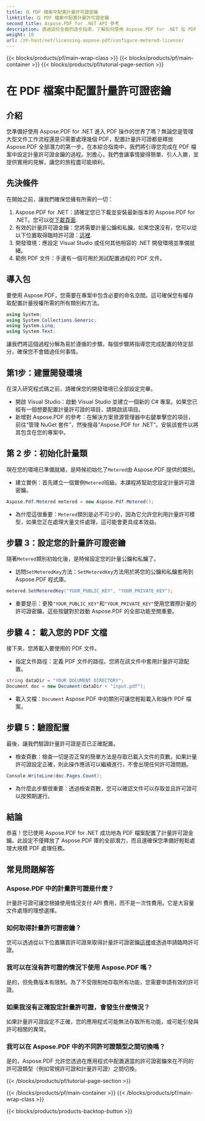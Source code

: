 ```yaml
---
title: 在 PDF 檔案中配置計量許可證密鑰
linktitle: 在 PDF 檔案中配置計量許可證密鑰
second_title: Aspose.PDF for .NET API 參考
description: 透過這份全面的逐步指南，了解如何使用 Aspose.PDF for .NET 在 PDF 檔案中配置計量授權金鑰。
weight: 10
url: /zh-hant/net/licensing-aspose-pdf/configure-metered-license/
---
```


{{< blocks/products/pf/main-wrap-class >}}
{{< blocks/products/pf/main-container >}}
{{< blocks/products/pf/tutorial-page-section >}}

# 在 PDF 檔案中配置計量許可證密鑰

## 介紹

您準備好使用 Aspose.PDF for .NET 進入 PDF 操作的世界了嗎？無論您是管理大型文件工作流程還是只需要處理幾個 PDF，配置計量許可證都是釋放 Aspose.PDF 全部潛力的第一步。在本綜合指南中，我們將引導您完成在 PDF 檔案中設定計量許可證金鑰的過程。別擔心，我們會讓事情變得簡單、引人入勝，並提供實用的見解，讓您的旅程盡可能順利。

## 先決條件

在開始之前，讓我們確保您擁有所需的一切：

1.  Aspose.PDF for .NET：請確定您已下載並安裝最新版本的 Aspose.PDF for .NET。您可以從[下載頁面](https://releases.aspose.com/pdf/net/).
2. 有效的計量許可證金鑰：您將需要計量公鑰和私鑰。如果您還沒有，您可以從以下位置取得臨時許可證：[這裡](https://purchase.aspose.com/temporary-license/).
3. 開發環境：應設定 Visual Studio 或任何其他相容的 .NET 開發環境並準備就緒。
4. 範例 PDF 文件：手邊有一個可用於測試配置過程的 PDF 文件。

## 導入包

要使用 Aspose.PDF，您需要在專案中包含必要的命名空間。這可確保您有權存取配置計量授權所需的所有類別和方法。

```csharp
using System;
using System.Collections.Generic;
using System.Linq;
using System.Text;
```

讓我們將這個過程分解為易於遵循的步驟。每個步驟將指導您完成配置的特定部分，確保您不會錯過任何事情。

## 第1步：建置開發環境

在深入研究程式碼之前，請確保您的開發環境已全部設定完畢。

- 開啟 Visual Studio：啟動 Visual Studio 並建立一個新的 C# 專案。如果您已經有一個想要配置計量許可證的項目，請開啟該項目。
- 新增對 Aspose.PDF 的參考：在解決方案資源管理器中右鍵單擊您的項目，前往“管理 NuGet 套件”，然後搜尋“Aspose.PDF for .NET”。安裝該套件以將其包含在您的專案中。

## 第 2 步：初始化計量類

現在您的環境已準備就緒，是時候初始化了`Metered`由 Aspose.PDF 提供的類別。

- 建立實例：首先建立一個實例`Metered`班級。本課程將幫助您設定計量許可證密鑰。

```csharp
Aspose.Pdf.Metered metered = new Aspose.Pdf.Metered();
```

- 為什麼這很重要：`Metered`類別是必不可少的，因為它允許您利用計量許可模型，如果您正在處理大量文件處理，這可能會更具成本效益。

## 步驟 3：設定您的計量許可證密鑰

隨著`Metered`類別初始化後，是時候設定您的計量公鑰和私鑰了。

- 訪問`SetMeteredKey`方法：`SetMeteredKey`方法用於將您的公鑰和私鑰套用到 Aspose.PDF 程式庫。

```csharp
metered.SetMeteredKey("YOUR_PUBLIC_KEY", "YOUR_PRIVATE_KEY");
```

- 重要提示：更換`"YOUR_PUBLIC_KEY"`和`"YOUR_PRIVATE_KEY"`使用您實際計量的許可證密鑰。這些按鍵對於啟動 Aspose.PDF 的全部功能至關重要。

## 步驟 4： 載入您的 PDF 文檔

接下來，您將載入要使用的 PDF 文件。

- 指定文件路徑：定義 PDF 文件的路徑。您將在該文件中套用計量許可證配置。

```csharp
string dataDir = "YOUR DOCUMENT DIRECTORY";
Document doc = new Document(dataDir + "input.pdf");
```

- 載入文檔：`Document` Aspose.PDF 中的類別可讓您輕鬆載入和操作 PDF 檔案。

## 步驟 5：驗證配置

最後，讓我們驗證計量許可證是否已正確配置。

- 檢查頁數：檢查一切是否正常的簡單方法是存取已載入文件的頁數。如果計量許可證設定正確，則此操作應該可以繼續進行，不會出現任何許可證問題。

```csharp
Console.WriteLine(doc.Pages.Count);
```

- 為什麼此步驟很重要：透過檢查頁數，您可以確認文件可以存取並且許可證可以按預期運行。

## 結論

恭喜！您已使用 Aspose.PDF for .NET 成功地為 PDF 檔案配置了計量許可證金鑰。此設定不僅釋放了 Aspose.PDF 庫的全部潛力，而且還確保您準備好輕鬆處理大規模 PDF 處理任務。

## 常見問題解答

### Aspose.PDF 中的計量許可證是什麼？  
計量許可證可讓您根據使用情況支付 API 費用，而不是一次性費用。它是大容量文件處理的理想選擇。

### 如何取得計量許可證密鑰？  
您可以透過從以下位置購買許可證來取得計量許可證密鑰[這裡](https://purchase.aspose.com/buy)或透過申請臨時許可證。

### 我可以在沒有許可證的情況下使用 Aspose.PDF 嗎？  
是的，但免費版本有限制。為了不受限制地存取所有功能，您需要申請有效的許可證。

### 如果我沒有正確設定計量許可證，會發生什麼情況？  
如果計量許可證設定不正確，您的應用程式可能無法存取所有功能，或可能引發與許可相關的異常。

### 我可以在 Aspose.PDF 中的不同許可證類型之間切換嗎？  
是的，Aspose.PDF 允許您透過在應用程式中配置適當的許可證密鑰來在不同的許可證類型（例如常規許可證和計量許可證）之間切換。

{{< /blocks/products/pf/tutorial-page-section >}}

{{< /blocks/products/pf/main-container >}}
{{< /blocks/products/pf/main-wrap-class >}}

{{< blocks/products/products-backtop-button >}}
